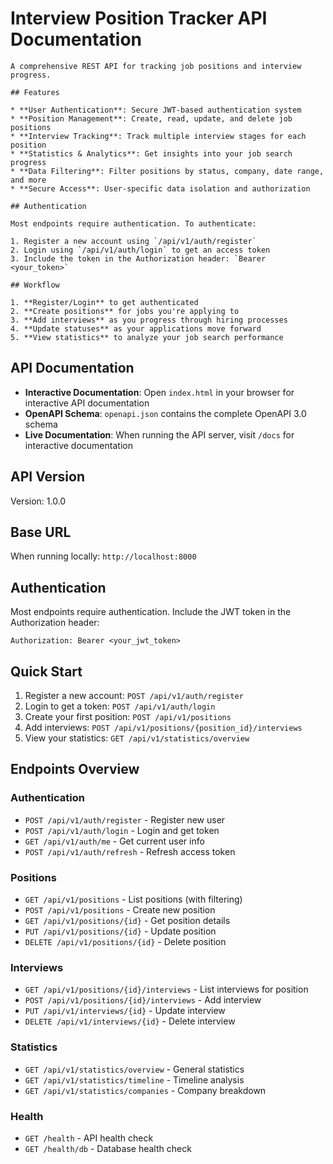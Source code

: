 # Interview Position Tracker API Documentation


    A comprehensive REST API for tracking job positions and interview progress.
    
    ## Features
    
    * **User Authentication**: Secure JWT-based authentication system
    * **Position Management**: Create, read, update, and delete job positions
    * **Interview Tracking**: Track multiple interview stages for each position
    * **Statistics & Analytics**: Get insights into your job search progress
    * **Data Filtering**: Filter positions by status, company, date range, and more
    * **Secure Access**: User-specific data isolation and authorization
    
    ## Authentication
    
    Most endpoints require authentication. To authenticate:
    
    1. Register a new account using `/api/v1/auth/register`
    2. Login using `/api/v1/auth/login` to get an access token
    3. Include the token in the Authorization header: `Bearer <your_token>`
    
    ## Workflow
    
    1. **Register/Login** to get authenticated
    2. **Create positions** for jobs you're applying to
    3. **Add interviews** as you progress through hiring processes
    4. **Update statuses** as your applications move forward
    5. **View statistics** to analyze your job search performance
    

## API Documentation

- **Interactive Documentation**: Open `index.html` in your browser for interactive API documentation
- **OpenAPI Schema**: `openapi.json` contains the complete OpenAPI 3.0 schema
- **Live Documentation**: When running the API server, visit `/docs` for interactive documentation

## API Version

Version: 1.0.0

## Base URL

When running locally: `http://localhost:8000`

## Authentication

Most endpoints require authentication. Include the JWT token in the Authorization header:

```
Authorization: Bearer <your_jwt_token>
```

## Quick Start

1. Register a new account: `POST /api/v1/auth/register`
2. Login to get a token: `POST /api/v1/auth/login`
3. Create your first position: `POST /api/v1/positions`
4. Add interviews: `POST /api/v1/positions/{position_id}/interviews`
5. View your statistics: `GET /api/v1/statistics/overview`

## Endpoints Overview

### Authentication
- `POST /api/v1/auth/register` - Register new user
- `POST /api/v1/auth/login` - Login and get token
- `GET /api/v1/auth/me` - Get current user info
- `POST /api/v1/auth/refresh` - Refresh access token

### Positions
- `GET /api/v1/positions` - List positions (with filtering)
- `POST /api/v1/positions` - Create new position
- `GET /api/v1/positions/{id}` - Get position details
- `PUT /api/v1/positions/{id}` - Update position
- `DELETE /api/v1/positions/{id}` - Delete position

### Interviews
- `GET /api/v1/positions/{id}/interviews` - List interviews for position
- `POST /api/v1/positions/{id}/interviews` - Add interview
- `PUT /api/v1/interviews/{id}` - Update interview
- `DELETE /api/v1/interviews/{id}` - Delete interview

### Statistics
- `GET /api/v1/statistics/overview` - General statistics
- `GET /api/v1/statistics/timeline` - Timeline analysis
- `GET /api/v1/statistics/companies` - Company breakdown

### Health
- `GET /health` - API health check
- `GET /health/db` - Database health check
